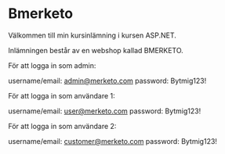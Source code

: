 # Bmerketo

Välkommen till min kursinlämning i kursen ASP.NET.

Inlämningen består av en webshop kallad BMERKETO.

För att logga in som admin:

username/email: admin@merketo.com
password: Bytmig123!


För att logga in som användare 1:

username/email: user@merketo.com
password: Bytmig123!

För att logga in som användare 2:

username/email: customer@merketo.com
password: Bytmig123!
